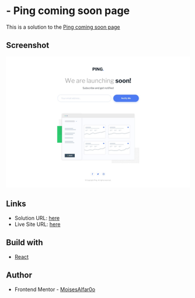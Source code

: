# - Ping coming soon page

This is a solution to the [Ping coming soon page](https://www.frontendmentor.io/challenges/ping-single-column-coming-soon-page-5cadd051fec04111f7b848da)

## Screenshot
![Design preview for the Ping coming soon page](./src/assets/design/desktop-design.jpg)

## Links

- Solution URL: [here](https://www.frontendmentor.io/solutions/ping-coming-soon-react-ts-6rmMv7ZzBT)
- Live Site URL: [here](https://ping-coming-soon-peach.vercel.app/)


## Build with

- [React](https://reactjs.org/)


## Author

- Frontend Mentor - [MoisesAlfar0o](https://www.frontendmentor.io/profile/MoisesAlfar0o)
